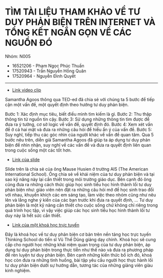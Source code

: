 # TÌM TÀI LIỆU THAM KHẢO VỀ TƯ DUY PHẢN BIỆN TRÊN INTERNET VÀ TỔNG KẾT NGẮN GỌN VỀ CÁC NGUỒN ĐÓ

Nhóm: N005

- 16521206 - Phạm Ngọc Phúc Thuần
- 17520943 - Trần Nguyễn Hồng Quân
- 17520964 - Nguyễn Đình Quyết

---

- [Link video clip](https://www.ted.com/talks/samantha_agoos_5_tips_to_improve_your_critical_thinking?language=en)

Samantha Agoos thông qua TED-ed đã chia sẻ với chúng ta 5 bước để tiếp cận một vấn đề, một quyết định theo hướng tư duy phản biện.

Bước 1: Xác định mục tiêu, biết điều mình tìm kiếm là gì.
Bước 2: Thu thập thông tin từ nguồn tin cậy.
Bước 3: Sử dụng những thông tin tìm được để đưa ra ý tưởng, cơ sở logic về vấn đề, quyết định đó.
Bước 4: Xem xét vấn đề ở cả hai mặt và đưa ra những câu hỏi để hiểu ẩn ý của vấn đề.
Bước 5: Suy nghĩ, tiếp thu các góc nhìn của người khác về vấn đề quan tâm.
Qua 5 bước nêu trên, diễn giả Samantha Agoos đã giúp ta áp dụng tư duy phản biện để nhìn nhận, suy nghĩ về các vấn đề và đưa ra quyết định liên quan trong cuộc sống một các tốt hơn.

- [Link của slide](https://www.slideshare.net/Mosamzoory/critical-thinking-239045014?qid=9a80ffcf-67ef-4766-9430-82cd4723d2a0&v=&b=&from_search=1)

Slide trên là chia sẻ của ông Mause Husien ở trường AIS (The American International School). Ông chia sẻ về khái niệm của tư duy phản biện và tại sao kỹ năng này lại cần thiết trong môi trường giáo dục. Bên cạnh đó ông cũng đưa ra những cách thức giúp học sinh tiểu học hình thành lối tư duy phản biện như: giáo viên nên đặt ra những câu hỏi mở để học sinh trao đổi với nhau, khuyến khích các em sáng tạo, làm việc theo nhóm cũng như nêu lên và lắng nghe ý kiến của các bạn trước khi đưa ra quyết định, ... Tư duy phản biện là một kỹ năng cần thiết cho cuộc sống chứ không chỉ riêng trong quá trình học tập, vì vậy việc giúp các học sinh tiểu học hình thành lối tư duy này là hết sức cần thiết.

- [Link của một khoá học trực tuyến](https://thinkingschool.vn/course/critical-thinking/)

Đây là khoá học về tư duy phản biện cơ bản trên nền tảng học trực tuyến Thinking School do tiến sĩ Vũ Thế Dũng giảng dạy chính. Khoá học sẽ cung cấp cho người học những khái niệm quan trọng của tư duy phản biện, áp dụng tư duy phản biện trong thực tiễn như thế nào và đưa ra phương pháp để rèn luyện tư duy phản biện. Bên cạnh những kiến thức bổ ích đó, khoá học còn đưa ra những tình huống, bài tập yêu cầu người học thực hành lối tư duy phản biện dưới sự hướng dẫn, tương tác của những giảng viên giàu kinh nghiệm.
